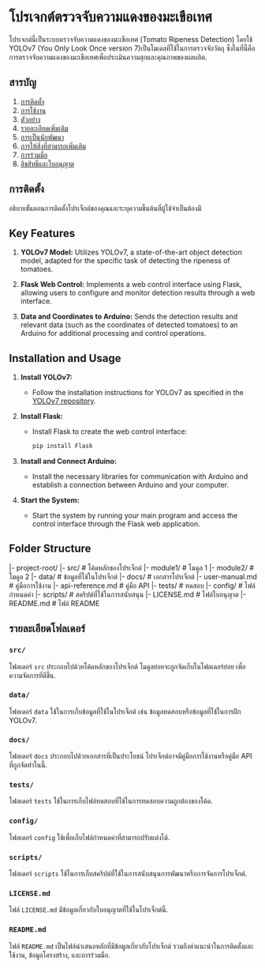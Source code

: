 # โปรเจกต์ตรวจจับความแดงของมะเขือเทศ

โปรเจกต์นี้เป็นระบบตรวจจับความแดงของมะเขือเทศ (Tomato Ripeness Detection) โดยใช้ YOLOv7 (You Only Look Once version 7)เป็นโมเดลที่ใช้ในการตรวจจับวัตถุ ซึ่งในที่นี้คือการตรวจจับความแดงของมะเขือเทศเพื่อประเมินความสุกและคุณภาพของผลผลิต.

## สารบัญ

1. [การติดตั้ง](#การติดตั้ง)
2. [การใช้งาน](#การใช้งาน)
3. [ตัวอย่าง](#ตัวอย่าง)
4. [รายละเอียดเพิ่มเติม](#รายละเอียดเพิ่มเติม)
5. [การเป็นนักพัฒนา](#การเป็นนักพัฒนา)
6. [การให้สิ่งที่สามารถเพิ่มเติม](#การให้สิ่งที่สามารถเพิ่มเติม)
7. [การร่วมมือ](#การร่วมมือ)
8. [ลิขสิทธิ์และใบอนุญาต](#ลิขสิทธิ์และใบอนุญาต)

## การติดตั้ง

อธิบายขั้นตอนการติดตั้งโปรเจ็กต์ของคุณและระบุความขึ้นต้นที่ผู้ใช้จำเป็นต้องมี

## Key Features

1. **YOLOv7 Model:** Utilizes YOLOv7, a state-of-the-art object detection model, adapted for the specific task of detecting the ripeness of tomatoes.

2. **Flask Web Control:** Implements a web control interface using Flask, allowing users to configure and monitor detection results through a web interface.

3. **Data and Coordinates to Arduino:** Sends the detection results and relevant data (such as the coordinates of detected tomatoes) to an Arduino for additional processing and control operations.

## Installation and Usage

1. **Install YOLOv7:**

   - Follow the installation instructions for YOLOv7 as specified in the [YOLOv7 repository](https://github.com/WongKinYiu/yolov7).

2. **Install Flask:**

   - Install Flask to create the web control interface:
     ```bash
     pip install Flask
     ```

3. **Install and Connect Arduino:**

   - Install the necessary libraries for communication with Arduino and establish a connection between Arduino and your computer.

4. **Start the System:**
   - Start the system by running your main program and access the control interface through the Flask web application.

## Folder Structure

|- project-root/
|- src/ # โค้ดหลักของโปรเจ็กต์
|- module1/ # โมดูล 1
|- module2/ # โมดูล 2
|- data/ # ข้อมูลที่ใช้ในโปรเจ็กต์
|- docs/ # เอกสารโปรเจ็กต์
|- user-manual.md # คู่มือการใช้งาน
|- api-reference.md # คู่มือ API
|- tests/ # ทดสอบ
|- config/ # ไฟล์กำหนดค่า
|- scripts/ # สคริปต์ที่ใช้ในการสนับสนุน
|- LICENSE.md # ไฟล์ใบอนุญาต
|- README.md # ไฟล์ README

## รายละเอียดโฟลเดอร์

### `src/`

โฟลเดอร์ `src` ประกอบไปด้วยโค้ดหลักของโปรเจ็กต์ โมดูลย่อยจะถูกจัดเก็บในโฟลเดอร์ย่อย เพื่อความจัดการที่ดีขึ้น.

### `data/`

โฟลเดอร์ `data` ใช้ในการเก็บข้อมูลที่ใช้ในโปรเจ็กต์ เช่น ข้อมูลทดสอบหรือข้อมูลที่ใช้ในการฝึก YOLOv7.

### `docs/`

โฟลเดอร์ `docs` ประกอบไปด้วยเอกสารที่เป็นประโยชน์ โปรเจ็กต์อาจมีคู่มือการใช้งานหรือคู่มือ API ที่ถูกจัดทำในนี้.

### `tests/`

โฟลเดอร์ `tests` ใช้ในการเก็บไฟล์ทดสอบที่ใช้ในการทดสอบความถูกต้องของโค้ด.

### `config/`

โฟลเดอร์ `config` ใช้เพื่อเก็บไฟล์กำหนดค่าที่สามารถปรับแต่งได้.

### `scripts/`

โฟลเดอร์ `scripts` ใช้ในการเก็บสคริปต์ที่ใช้ในการสนับสนุนการพัฒนาหรือการจัดการโปรเจ็กต์.

### `LICENSE.md`

ไฟล์ `LICENSE.md` มีข้อมูลเกี่ยวกับใบอนุญาตที่ใช้ในโปรเจ็กต์นี้.

### `README.md`

ไฟล์ `README.md` เป็นไฟล์นำเสนอหลักที่มีข้อมูลเกี่ยวกับโปรเจ็กต์ รวมถึงคำแนะนำในการติดตั้งและใช้งาน, ข้อมูลโครงสร้าง, และการร่วมมือ.
